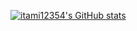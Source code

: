 [![itami12354's GitHub stats](https://github-readme-stats.vercel.app/api?username=itm154&bg_color=1e1e2e&text_color=cdd6f4&icon_color=f38ba8&title_color=f5c2e7)](https://github.com/anuraghazra/github-readme-stats)
